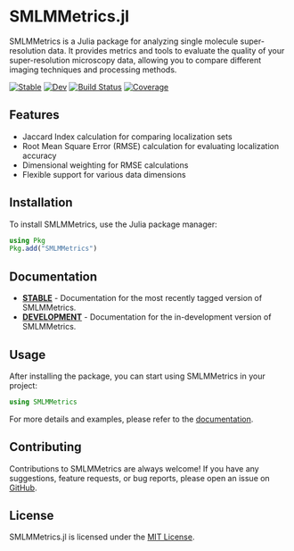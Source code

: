 # SMLMMetrics.jl

SMLMMetrics is a Julia package for analyzing single molecule super-resolution data. It provides metrics and tools to evaluate the quality of your super-resolution microscopy data, allowing you to compare different imaging techniques and processing methods.

[![Stable](https://img.shields.io/badge/docs-stable-blue.svg)](https://JuliaSMLM.github.io/SMLMMetrics.jl/stable/)
[![Dev](https://img.shields.io/badge/docs-dev-blue.svg)](https://JuliaSMLM.github.io/SMLMMetrics.jl/dev/)
[![Build Status](https://github.com/JuliaSMLM/SMLMMetrics.jl/actions/workflows/CI.yml/badge.svg?branch=main)](https://github.com/JuliaSMLM/SMLMMetrics.jl/actions/workflows/CI.yml?query=branch%3Amain)
[![Coverage](https://codecov.io/gh/JuliaSMLM/SMLMMetrics.jl/branch/main/graph/badge.svg)](https://codecov.io/gh/JuliaSMLM/SMLMMetrics.jl)

## Features

- Jaccard Index calculation for comparing localization sets
- Root Mean Square Error (RMSE) calculation for evaluating localization accuracy
- Dimensional weighting for RMSE calculations
- Flexible support for various data dimensions

## Installation

To install SMLMMetrics, use the Julia package manager:

```julia
using Pkg
Pkg.add("SMLMMetrics")
```

## Documentation

- [**STABLE**](https://JuliaSMLM.github.io/SMLMMetrics.jl/stable/) - Documentation for the most recently tagged version of SMLMMetrics.
- [**DEVELOPMENT**](https://JuliaSMLM.github.io/SMLMMetrics.jl/dev/) - Documentation for the in-development version of SMLMMetrics.

## Usage

After installing the package, you can start using SMLMMetrics in your project:

```julia
using SMLMMetrics
```

For more details and examples, please refer to the [documentation](https://JuliaSMLM.github.io/SMLMMetrics.jl/stable/).

## Contributing

Contributions to SMLMMetrics are always welcome! If you have any suggestions, feature requests, or bug reports, please open an issue on [GitHub](https://github.com/JuliaSMLM/SMLMMetrics.jl/issues).

## License

SMLMMetrics.jl is licensed under the [MIT License](LICENSE).
